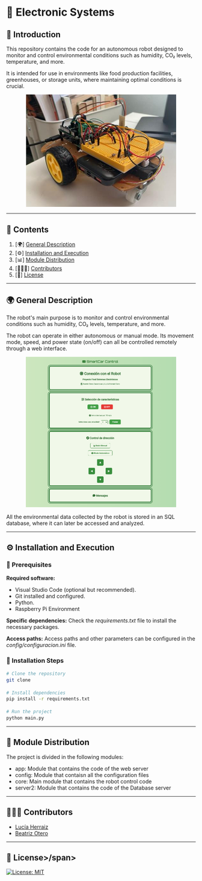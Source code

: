 # 📌 Electronic Systems 
 

## 📖 Introduction  

This repository contains the code for an autonomous robot designed to monitor and control environmental conditions such as humidity, CO₂ levels, temperature, and more. 

It is intended for use in environments like food production facilities, greenhouses, or storage units, where maintaining optimal conditions is crucial.


<div align="center">
<img src="./images/raspi.png" alt="Robot Diagram" width="400"/>
</div>

---  

## 📂 Contents  
1. [🌍] [General Description](#general-description)  
2. [⚙️] [Installation and Execution](#installation-and-execution)  
3. [📊] [Module Distribution](#module-distribution)
4. [🙍🏼‍♀️] [Contributors](#contributors)
5. [📄] [License](#license)


---  

## 🌍 <span id="general-description">General Description </span>  

The robot's main purpose is to monitor and control environmental conditions such as humidity, CO₂ levels, temperature, and more. 

The robot can operate in either autonomous or manual mode. Its movement mode, speed, and power state (on/off) can all be controlled remotely through a web interface.

<div align="center">
<img src="./images/web_server.png" alt="Web Server" width="400"/>
</div>

All the environmental data collected by the robot is stored in an SQL database, where it can later be accessed and analyzed.

---  

## ⚙️ <span id="installation-and-execution">Installation and Execution</span>

### 🚀 Prerequisites  

**Required software:**  
- Visual Studio Code (optional but recommended).  
- Git installed and configured.  
- Python.  
- Raspberry Pi Environment

**Specific dependencies:** Check the *requirements.txt* file to install the necessary packages.  

**Access paths:** Access paths and other parameters can be configured in the *config/configuracion.ini* file.  

### 🔧 Installation Steps  

```bash
# Clone the repository
git clone

# Install dependencies
pip install -r requirements.txt  

# Run the project
python main.py  

```
---

## 📖 <span id="module-distribution">Module Distribution</span>

The project is divided in the following modules:

- app: Module that contains the code of the web server
- config: Module that contaisn all the configuration files
- core: Main module that contains the robot control code
- server2: Module that contains the code of the Database server

---

## 🙍🏼‍♀️ <span id="contributors">Contributors</span>

- <a href="https://github.com/LuciaHC" target="_blank">Lucía Herraiz</a>
- <a href="https://github.com/beaotero" target="_blank">Beatriz Otero</a>

---

## 📄 <span id="license">License>/span>

[![License: MIT](https://img.shields.io/badge/License-MIT-yellow.svg)](https://opensource.org/licenses/MIT)
